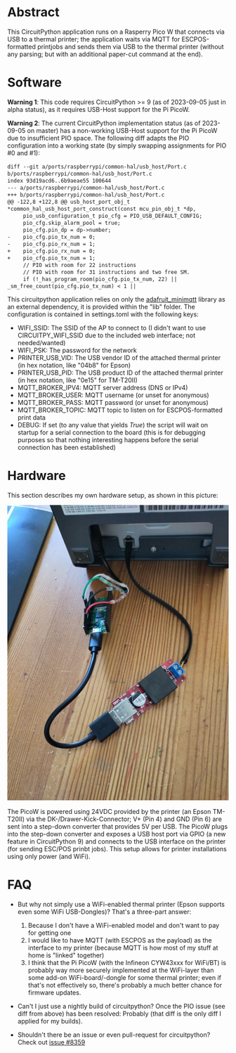 # Abstract

This CircuitPython application runs on a Rasperry Pico W that connects via USB to a thermal printer; the application waits via MQTT for ESCPOS-formatted printjobs and sends them via USB to the thermal printer (without any parsing; but with an additional paper-cut command at the end).

# Software

**Warning 1**: This code requires CircuitPython >= 9 (as of 2023-09-05 just in alpha status), as it requires USB-Host support for the Pi PicoW.

**Warning 2**: The current CircuitPython implementation status (as of 2023-09-05 on master) has a non-working USB-Host support for the Pi PicoW due to insufficient PIO space. The following diff adapts the PIO configuration into a working state (by simply swapping assignments for PIO #0 and #1):
```
diff --git a/ports/raspberrypi/common-hal/usb_host/Port.c b/ports/raspberrypi/common-hal/usb_host/Port.c
index 93d19acd6..6b9aeae55 100644
--- a/ports/raspberrypi/common-hal/usb_host/Port.c
+++ b/ports/raspberrypi/common-hal/usb_host/Port.c
@@ -122,8 +122,8 @@ usb_host_port_obj_t *common_hal_usb_host_port_construct(const mcu_pin_obj_t *dp,
     pio_usb_configuration_t pio_cfg = PIO_USB_DEFAULT_CONFIG;
     pio_cfg.skip_alarm_pool = true;
     pio_cfg.pin_dp = dp->number;
-    pio_cfg.pio_tx_num = 0;
-    pio_cfg.pio_rx_num = 1;
+    pio_cfg.pio_rx_num = 0;
+    pio_cfg.pio_tx_num = 1;
     // PIO with room for 22 instructions
     // PIO with room for 31 instructions and two free SM.
     if (!_has_program_room(pio_cfg.pio_tx_num, 22) || _sm_free_count(pio_cfg.pio_tx_num) < 1 ||
```
This circuitpython application relies on only the [adafruit_minimqtt](https://github.com/adafruit/Adafruit_CircuitPython_MiniMQTT/) library as an external dependency, it is provided within the "lib" folder. The configuration is contained in settings.toml with the following keys:
- WIFI_SSID: The SSID of the AP to connect to (I didn't want to use CIRCUITPY_WIFI_SSID due to the included web interface; not needed/wanted)
- WIFI_PSK: The password for the network
- PRINTER_USB_VID: The USB vendor ID of the attached thermal printer (in hex notation, like "04b8" for Epson)
- PRINTER_USB_PID: The USB product ID of the attached thermal printer (in hex notation, like "0e15" for TM-T20II)
- MQTT_BROKER_IPV4: MQTT server address (DNS or IPv4)
- MQTT_BROKER_USER: MQTT username (or unset for anonymous)
- MQTT_BROKER_PASS: MQTT password (or unset for anonymous)
- MQTT_BROKER_TOPIC: MQTT topic to listen on for ESCPOS-formatted print data
- DEBUG: If set (to any value that yields *True*) the script will wait on startup for a serial connection to the board (this is for debugging purposes so that nothing interesting happens before the serial connection has been established)

# Hardware

This section describes my own hardware setup, as shown in this picture:

![Picture of setup with more details](https://raw.githubusercontent.com/juergenpabel/circuitpython-picow-escpos/master/resources/images/setup_detail.jpg)

The PicoW is powered using 24VDC provided by the printer (an Epson TM-T20II) via the DK-/Drawer-Kick-Connector; V+ (Pin 4) and GND (Pin 6) are sent into a step-down converter that provides 5V per USB. The PicoW plugs into the step-down converter and exposes a USB host port via GPIO (a new feature in CircuitPython 9) and connects to the USB interface on the printer (for sending ESC/POS prinbt jobs). This setup allows for printer installations using only power (and WiFi).

# FAQ

- But why not simply use a WiFi-enabled thermal printer (Epson supports even some WiFi USB-Dongles)? That's a three-part answer:
  1. Because I don't have a WiFi-enabled model and don't want to pay for getting one
  2. I would like to have MQTT (with ESCPOS as the payload) as the interface to my printer (because MQTT is how most of my stuff at home is "linked" together)
  3. I think that the Pi PicoW (with the Infineon CYW43xxx for WiFi/BT) is probably way more securely implemented at the WiFi-layer than some add-on WiFi-board/-dongle for some thermal printer; even if that's not effectively so, there's probably a much better chance for firmware updates.

- Can't I just use a nightly build of circuitpython? Once the PIO issue (see diff from above) has been resolved: Probably (that diff is the only diff I applied for my builds).

- Shouldn't there be an issue or even pull-request for circuitpython? Check out [issue #8359](https://github.com/adafruit/circuitpython/issues/8359)
